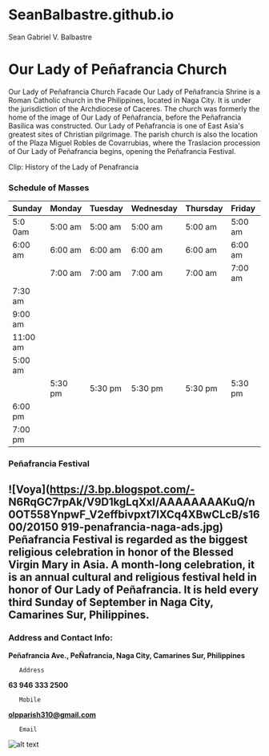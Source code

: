 # SeanBalbastre.github.io
Sean Gabriel V. Balbastre
# Our Lady of Peñafrancia Church

Our Lady of Peñafrancia Church Facade
Our Lady of Peñafrancia Shrine is a Roman Catholic church in the Philippines, located in Naga City. It is
under the jurisdiction of the Archdiocese of Caceres. The church was formerly the home of the image of
Our Lady of Peñafrancia, before the Peñafrancia Basilica was constructed. Our Lady of Peñafrancia is one
of East Asia's greatest sites of Christian pilgrimage.
The parish church is also the location of the Plaza Miguel Robles de Covarrubias, where the Traslacion
procession of Our Lady of Peñafrancia begins, opening the Peñafrancia Festival.

Clip: History of the Lady of Penafrancia

### Schedule of Masses

| Sunday | Monday | Tuesday | Wednesday | Thursday | Friday | Saturday |
|--------|--------|---------|-----------|----------|--------|----------|
| 5:0 0am | 5:00 am | 5:00 am | 5:00 am | 5:00 am | 5:00 am | 5:00 am |
| 6:00 am | 6:00 am | 6:00 am | 6:00 am | 6:00 am | 6:00 am | 6:00 am |
| | 7:00 am | 7:00 am | 7:00 am | 7:00 am | 7:00 am | 7:00 am |
| 7:30 am | | | | | | |
| 9:00 am | | | | | | |
| 11:00 am | | | | | | |
| 5:00 am | | | | | | |
| | 5:30 pm | 5:30 pm | 5:30 pm | 5:30 pm | 5:30 pm | 5:30 pm |
| 6:00 pm | | | | | | |
| 7:00 pm | | | | | | |


### Peñafrancia Festival
![Voya](https://3.bp.blogspot.com/-
N6RqGC7rpAk/V9D1kgLqXxI/AAAAAAAAKuQ/n0OT558YnpwF_V2effbivpxt7lXCq4XBwCLcB/s1600/20150
919-penafrancia-naga-ads.jpg)
Peñafrancia Festival is regarded as the biggest religious celebration in honor of the Blessed Virgin Mary
in Asia. A month-long celebration, it is an annual cultural and religious festival held in honor of Our Lady
of Peñafrancia. It is held every third Sunday of September in Naga City, Camarines Sur, Philippines.
----
### Address and Contact Info:

 **Peñafrancia Ave., PeÑafrancia, Naga City, Camarines Sur, Philippines**
 
       Address

 **63 946 333 2500**
 
       Mobile

 **olpparish310@gmail.com**
 
       Email
![alt text](https://chat.google.com/u/0/api/get_attachment_url?url_type=FIFE_URL&content_type=image%2Fpng&attachment_token=AOo0EEUEgqNlb%2FcbE%2BHZVJgLgfe6ACwidAvyITcv9Nwak5Y1hteDxjoOlHqSfOroonyv7vUisx0KqDGZkC2%2F%2FoLS1hkvSznu0h2mVW%2F5HsaWjFxj4GSTwlPiQqZDlNOsMb47x8DBcs1bpZEpbUygV6SLT%2FX9bu9HTBpwDzWSDLp8oh52vD80hDkuAJDb%2FZunY059la5Ap9be%2FTaL%2FQL0oiwRj1oECrKkYDBazm1jWxz9x8zC1mO8C5C8MemoZWe%2Bqj9pSGzaRvwmi2Uv2ydMMvQGaPYjqC1DlzQcLGWbW7IuXOaqJHniy6vXqhLVDkE%2B8dpbqaIUzEP4h5VWLffKnD3m9oj7qJcZtxf%2FeM%2F4ZMm4K%2BjqD1J0TcIfGTFonYfdrJBy1UFQa9s2EEsaZ0RO5pIQbc5PRLHbQw8FbKGd8CC8W1MpPWMDd8cqKoKDDe7ZQvyoLATvwzVZv6nbJOeuLISyR2t5aGXjvfF03I8cHQg0%2Fh7YJqXYOOgFHmBi4PYW%2BjIDuC155dDIuZZqPTNVh%2BaXYOFnPKcOnttjI5HRqUoggY7jTS%2FYQZ1A%2FF5s%2FCEc%2BwNHvFKDRrGWBN9YcJWFYn05fMbvFQ%3D%3D&sz=w512)
